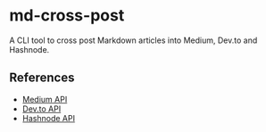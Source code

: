 # md-cross-post

A CLI tool to cross post Markdown articles into Medium, Dev.to and Hashnode.

## References

- [Medium API](https://github.com/Medium/medium-api-docs)
- [Dev.to API](https://developers.forem.com/api)
- [Hashnode API](https://api.hashnode.com/)
